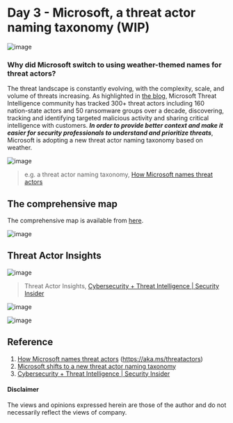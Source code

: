 # Day 3 - Microsoft, a threat actor naming taxonomy (WIP)
![image](https://user-images.githubusercontent.com/120234772/233586114-ba90b790-81f2-4739-b5f6-cba034e4ddf1.png)

### Why did Microsoft switch to using weather-themed names for threat actors?
The threat landscape is constantly evolving, with the complexity, scale, and volume of threats increasing. As highlighted in [the blog](https://www.microsoft.com/en-us/security/blog/2023/04/18/microsoft-shifts-to-a-new-threat-actor-naming-taxonomy/), Microsoft Threat Intelligence community has tracked 300+ threat actors including 160 nation-state actors and 50 ransomware groups over a decade, discovering, tracking and identifying targeted malicious activity and sharing critical intelligence with customers. ***In order to provide better context and make it easier for security professionals to understand and prioritize threats***, Microsoft is adopting a new threat actor naming taxonomy based on weather.

![image](https://user-images.githubusercontent.com/120234772/233846294-a4ae4e61-0fe3-4866-bfff-2de842d73ce5.png)
> e.g. a threat actor naming taxonomy, [How Microsoft names threat actors](https://learn.microsoft.com/en-us/microsoft-365/security/intelligence/microsoft-threat-actor-naming?view=o365-worldwide)

## The comprehensive map
The comprehensive map is available from [here](https://download.microsoft.com/download/4/5/2/45208247-c1e9-432d-a9a2-1554d81074d9/microsoft-threat-actor-list.xlsx).

![image](https://user-images.githubusercontent.com/120234772/233592868-e35ed554-c0bf-4688-9656-b74c3df7719b.png)

## Threat Actor Insights

![image](https://user-images.githubusercontent.com/120234772/233085458-3ab6f1ac-8dae-4cc3-bb57-ac121cc84e52.png)
> Threat Actor Insights, [Cybersecurity + Threat Intelligence | Security Insider](https://www.microsoft.com/en-us/security/business/security-insider/#office-ContentAreaHeadingTemplate-hkzu7ix)

![image](https://user-images.githubusercontent.com/120234772/233846054-0c658312-1fe3-49fe-9271-884338448be7.png)

![image](https://user-images.githubusercontent.com/120234772/233846069-dba7baa8-09d2-498d-a549-efbf1adb356d.png)


## Reference
1. [How Microsoft names threat actors](https://learn.microsoft.com/en-us/microsoft-365/security/intelligence/microsoft-threat-actor-naming?view=o365-worldwide) (https://aka.ms/threatactors)
2. [Microsoft shifts to a new threat actor naming taxonomy](https://www.microsoft.com/en-us/security/blog/2023/04/18/microsoft-shifts-to-a-new-threat-actor-naming-taxonomy/)
3. [Cybersecurity + Threat Intelligence | Security Insider](https://www.microsoft.com/en-us/security/business/security-insider/#office-ContentAreaHeadingTemplate-hkzu7ix)

#### Disclaimer
The views and opinions expressed herein are those of the author and do not necessarily reflect the views of company.

